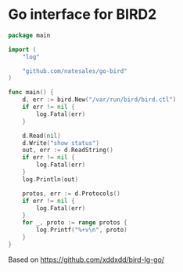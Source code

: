 # Go interface for BIRD2

```go
package main

import (
	"log"

	"github.com/natesales/go-bird"
)

func main() {
	d, err := bird.New("/var/run/bird/bird.ctl")
	if err != nil {
		log.Fatal(err)
	}

	d.Read(nil)
	d.Write("show status")
	out, err := d.ReadString()
	if err != nil {
		log.Fatal(err)
	}
	log.Println(out)

	protos, err := d.Protocols()
	if err != nil {
		log.Fatal(err)
	}
	for _, proto := range protos {
		log.Printf("%+v\n", proto)
	}
}
```

Based on https://github.com/xddxdd/bird-lg-go/
